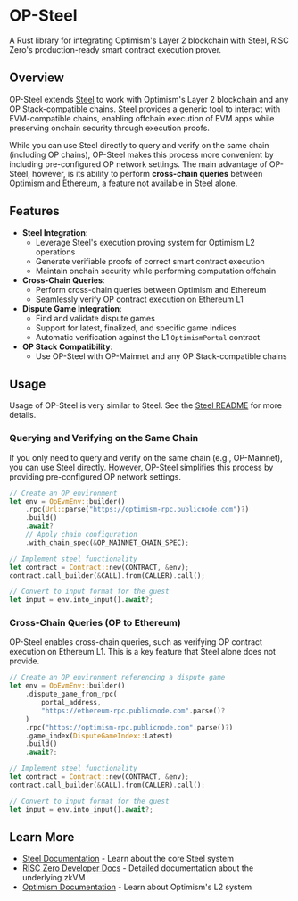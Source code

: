 # OP-Steel

A Rust library for integrating Optimism's Layer 2 blockchain with Steel, RISC Zero's production-ready smart contract execution prover.

## Overview

OP-Steel extends [Steel](https://github.com/risc0/risc0-ethereum/tree/main/crates/steel) to work with Optimism's Layer 2 blockchain and any OP Stack-compatible chains. Steel provides a generic tool to interact with EVM-compatible chains, enabling offchain execution of EVM apps while preserving onchain security through execution proofs.

While you can use Steel directly to query and verify on the same chain (including OP chains), OP-Steel makes this process more convenient by including pre-configured OP network settings. The main advantage of OP-Steel, however, is its ability to perform **cross-chain queries** between Optimism and Ethereum, a feature not available in Steel alone.

## Features

- **Steel Integration**:
  - Leverage Steel's execution proving system for Optimism L2 operations
  - Generate verifiable proofs of correct smart contract execution
  - Maintain onchain security while performing computation offchain
- **Cross-Chain Queries**:
  - Perform cross-chain queries between Optimism and Ethereum
  - Seamlessly verify OP contract execution on Ethereum L1
- **Dispute Game Integration**:
  - Find and validate dispute games
  - Support for latest, finalized, and specific game indices
  - Automatic verification against the L1 `OptimismPortal` contract
- **OP Stack Compatibility**:
  - Use OP-Steel with OP-Mainnet and any OP Stack-compatible chains

## Usage

Usage of OP-Steel is very similar to Steel. See the [Steel README](https://github.com/risc0/risc0-ethereum/tree/main/crates/steel#readme) for more details.

### Querying and Verifying on the Same Chain

If you only need to query and verify on the same chain (e.g., OP-Mainnet), you can use Steel directly. However, OP-Steel simplifies this process by providing pre-configured OP network settings.

```rust
// Create an OP environment
let env = OpEvmEnv::builder()
    .rpc(Url::parse("https://optimism-rpc.publicnode.com")?)
    .build()
    .await?
    // Apply chain configuration
    .with_chain_spec(&OP_MAINNET_CHAIN_SPEC);

// Implement steel functionality
let contract = Contract::new(CONTRACT, &env);
contract.call_builder(&CALL).from(CALLER).call();

// Convert to input format for the guest
let input = env.into_input().await?;
```

### Cross-Chain Queries (OP to Ethereum)

OP-Steel enables cross-chain queries, such as verifying OP contract execution on Ethereum L1. This is a key feature that Steel alone does not provide.

```rust
// Create an OP environment referencing a dispute game
let env = OpEvmEnv::builder()
    .dispute_game_from_rpc(
        portal_address,
        "https://ethereum-rpc.publicnode.com".parse()?
    )
    .rpc("https://optimism-rpc.publicnode.com".parse()?)
    .game_index(DisputeGameIndex::Latest)
    .build()
    .await?;

// Implement steel functionality
let contract = Contract::new(CONTRACT, &env);
contract.call_builder(&CALL).from(CALLER).call();

// Convert to input format for the guest
let input = env.into_input().await?;
```

## Learn More

- [Steel Documentation](https://github.com/risc0/risc0-ethereum/tree/main/crates/steel#readme) - Learn about the core Steel system
- [RISC Zero Developer Docs](https://dev.risczero.com/api/) - Detailed documentation about the underlying zkVM
- [Optimism Documentation](https://community.optimism.io/) - Learn about Optimism's L2 system
